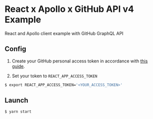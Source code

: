 # React x Apollo x GitHub API v4 Example

React and Apollo client example with GitHub GraphQL API

## Config

1.  Create your GitHub personal access token in accordance with [this guide](https://developer.github.com/v4/guides/forming-calls/#authenticating-with-graphql).

1.  Set your token to `REACT_APP_ACCESS_TOKEN`

```bash
$ export REACT_APP_ACCESS_TOKEN='<YOUR_ACCESS_TOKEN>'
```

## Launch

```bash
$ yarn start
```
